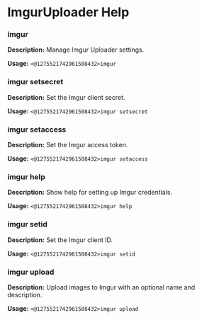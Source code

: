 # ImgurUploader Help

### imgur

**Description:** Manage Imgur Uploader settings.

**Usage:** `<@1275521742961508432>imgur`

### imgur setsecret

**Description:** Set the Imgur client secret.

**Usage:** `<@1275521742961508432>imgur setsecret`

### imgur setaccess

**Description:** Set the Imgur access token.

**Usage:** `<@1275521742961508432>imgur setaccess`

### imgur help

**Description:** Show help for setting up Imgur credentials.

**Usage:** `<@1275521742961508432>imgur help`

### imgur setid

**Description:** Set the Imgur client ID.

**Usage:** `<@1275521742961508432>imgur setid`

### imgur upload

**Description:** Upload images to Imgur with an optional name and description.

**Usage:** `<@1275521742961508432>imgur upload`

